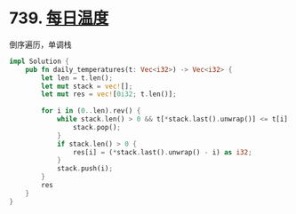 # 739. [每日温度](https://leetcode-cn.com/problems/daily-temperatures/)

倒序遍历，单调栈

```rust
impl Solution {
    pub fn daily_temperatures(t: Vec<i32>) -> Vec<i32> {
        let len = t.len();
        let mut stack = vec![];
        let mut res = vec![0i32; t.len()];
        
        for i in (0..len).rev() {
            while stack.len() > 0 && t[*stack.last().unwrap()] <= t[i] {
                stack.pop();
            }
            if stack.len() > 0 {
                res[i] = (*stack.last().unwrap() - i) as i32;
            }
            stack.push(i);
        }
        res
    }
}
```

